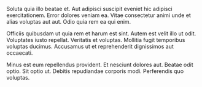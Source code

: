 Soluta quia illo beatae et. Aut adipisci suscipit eveniet hic adipisci exercitationem. Error dolores veniam ea. Vitae consectetur animi unde et alias voluptas aut aut. Odio quia rem ea qui enim.
 Officiis quibusdam ut quia rem et harum est sint. Autem est velit illo ut odit. Voluptates iusto repellat. Veritatis et voluptas. Mollitia fugit temporibus voluptas ducimus. Accusamus ut et reprehenderit dignissimos aut occaecati.
 Minus est eum repellendus provident. Et nesciunt dolores aut. Beatae odit optio. Sit optio ut. Debitis repudiandae corporis modi. Perferendis quo voluptas.